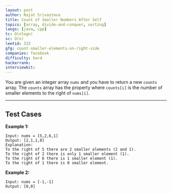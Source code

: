 ```yaml
---
layout: post
author: Rajat Srivastava
title: Count of Smaller Numbers After Self
topics: [array, divide-and-conquer, sorting]
langs: [java, cpp]
tc: O(nlogn)
sc: O(n)
leetid: 315
gfg: count-smaller-elements-on-right-side
companies: facebook
difficulty: hard
hackerrank: 
interviewbit: 
---
```


You are given an integer array `nums` and you have to return a new `counts` array. 
The `counts` array has the property where `counts[i]` is the number of smaller elements to the right of `nums[i]`.

---

## Test Cases

**Example 1:** 
```
Input: nums = [5,2,6,1]
Output: [2,1,1,0]
Explanation:
To the right of 5 there are 2 smaller elements (2 and 1).
To the right of 2 there is only 1 smaller element (1).
To the right of 6 there is 1 smaller element (1).
To the right of 1 there is 0 smaller element.
```

**Example 2:** 
```
Input: nums = [-1,-1]
Output: [0,0]
```
